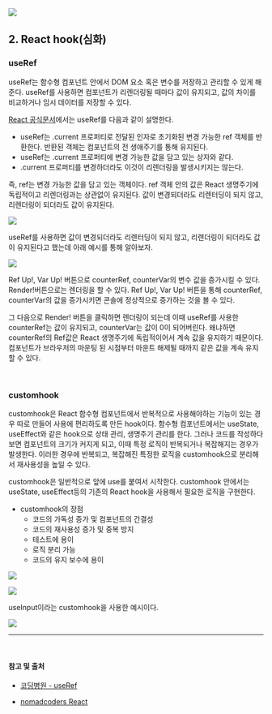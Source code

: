 ![](https://velog.velcdn.com/images/junnkyuu/post/9ffa5461-5e46-41bc-b7cd-13a8a99e188d/image.png)

## 2. React hook(심화)

### useRef

useRef는 함수형 컴포넌트 안에서 DOM 요소 혹은 변수를 저장하고 관리할 수 있게 해준다. useRef를 사용하면 컴포넌트가 리렌더링될 때마다 값이 유지되고, 값의 차이를 비교하거나 임시 데이터를 저장할 수 있다.

[React 공식문서](https://ko.legacy.reactjs.org/docs/hooks-reference.html#useref)에서는 useRef를 다음과 같이 설명한다.

- useRef는 .current 프로퍼티로 전달된 인자로 초기화된 변경 가능한 ref 객체를 반환한다. 반환된 객체는 컴포넌트의 전 생애주기를 통해 유지된다.
- useRef는 .current 프로퍼티에 변경 가능한 값을 담고 있는 상자와 같다.
- .current 프로퍼티를 변경하더라도 이것이 리렌더링을 발생시키지는 않는다.

즉, ref는 변경 가능한 값을 담고 있는 객체이다. ref 객체 안의 값은 React 생명주기에 독립적이고 리렌더링과는 상관없이 유지된다. 값이 변경되더라도 리렌터딩이 되지 않고, 리렌더링이 되더라도 값이 유지된다.

![](https://velog.velcdn.com/images/junnkyuu/post/102604d5-63e5-4281-b111-93532a197e0d/image.png)

useRef를 사용하면 값이 변경되더라도 리렌터딩이 되지 않고, 리렌더링이 되더라도 값이 유지된다고 했는데 아래 예시를 통해 알아보자.

![](https://velog.velcdn.com/images/junnkyuu/post/8706476b-6168-48a3-afc2-2634c65a6019/image.png)

Ref Up!, Var Up! 버튼으로 counterRef, counterVar의 변수 값을 증가시킬 수 있다. Render!버튼으로는 렌더링을 할 수 있다. Ref Up!, Var Up! 버튼을 통해 counterRef, counterVar의 값을 증가시키면 콘솔에 정상적으로 증가하는 것을 볼 수 있다.

그 다음으로 Render! 버튼을 클릭하면 렌더링이 되는데 이때 useRef를 사용한 counterRef는 값이 유지되고, counterVar는 값이 0이 되어버린다. 왜냐하면 counterRef의 Ref값은 React 생명주기에 독립적이어서 계속 값을 유지하기 때문이다. 컴포넌트가 브라우저의 마운팅 된 시점부터 마운트 해제될 때까지 같은 값을 계속 유지할 수 있다.

<br>

### customhook

customhook은 React 함수형 컴포넌트에서 반복적으로 사용해야하는 기능이 있는 경우 따로 만들어 사용에 편리하도록 만든 hook이다. 함수형 컴포넌트에서는 useState, useEffect와 같은 hook으로 상태 관리, 생명주기 관리를 한다. 그러나 코드를 작성하다보면 컴포넌트의 크기가 커지게 되고, 이때 특정 로직이 반복되거나 복잡해지는 경우가 발생한다. 이러한 경우에 반복되고, 복잡해진 특정한 로직을 customhook으로 분리해서 재사용성을 높일 수 있다.

customhook은 일반적으로 앞에 use를 붙여서 시작한다. customhook 안에서는 useState, useEffect등의 기존의 React hook을 사용해서 필요한 로직을 구현한다.

- customhook의 장점
  - 코드의 가독성 증가 및 컴포넌트의 간결성
  - 코드의 재사용성 증가 및 중복 방지
  - 테스트에 용이
  - 로직 분리 가능
  - 코드의 유지 보수에 용이

![](https://velog.velcdn.com/images/junnkyuu/post/da7229b6-396b-483e-bf99-64aa5b6443c7/image.png)

![](https://velog.velcdn.com/images/junnkyuu/post/7ceb60ba-1570-4f93-8622-1c8fe94d5166/image.png)

useInput이라는 customhook을 사용한 예시이다.

![](https://velog.velcdn.com/images/junnkyuu/post/f48abb2a-44ad-47d3-946c-3537563c4fd2/image.png)

---

<br>

#### 참고 및 출처

- [코딩병원 - useRef](https://itprogramming119.tistory.com/entry/React-useRef-%EC%82%AC%EC%9A%A9%EB%B2%95-%EB%B0%8F-%EC%98%88%EC%A0%9C)

- [nomadcoders React](https://nomadcoders.co/)
